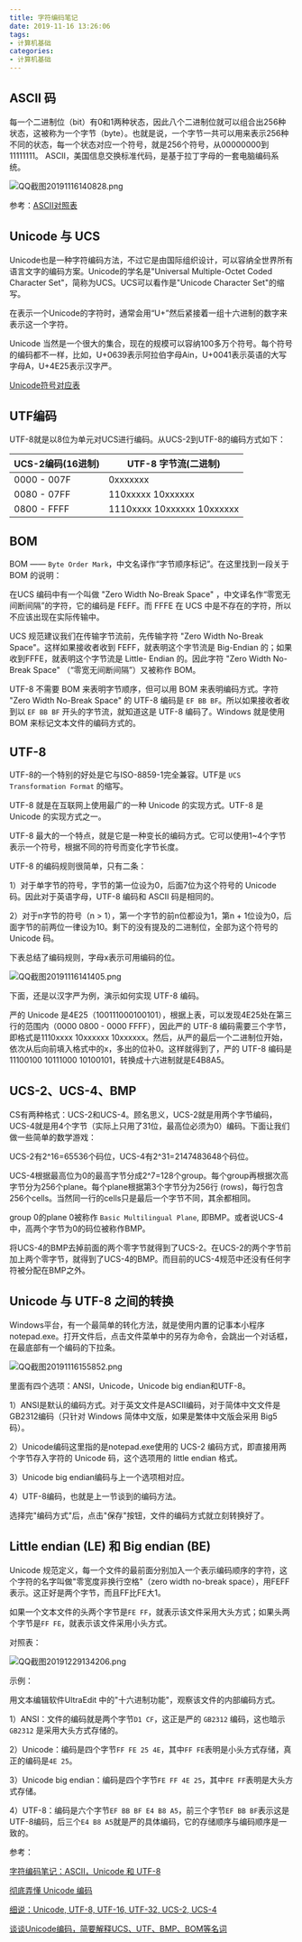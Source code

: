 ```yaml
---
title: 字符编码笔记
date: 2019-11-16 13:26:06
tags:
- 计算机基础
categories: 
- 计算机基础
---
```

## ASCII 码

每一个二进制位（bit）有0和1两种状态，因此八个二进制位就可以组合出256种状态，这被称为一个字节（byte）。也就是说，一个字节一共可以用来表示256种不同的状态，每一个状态对应一个符号，就是256个符号，从00000000到11111111。
ASCII，美国信息交换标准代码，是基于拉丁字母的一套电脑编码系统。

![QQ截图20191116140828.png](/img/QQ截图20191116140828.png)

参考：[ASCII对照表](https://tool.oschina.net/commons?type=4)

## Unicode 与 UCS

Unicode也是一种字符编码方法，不过它是由国际组织设计，可以容纳全世界所有语言文字的编码方案。Unicode的学名是"Universal Multiple-Octet Coded Character Set"，简称为UCS。UCS可以看作是"Unicode Character Set"的缩写。

在表示一个Unicode的字符时，通常会用“U+”然后紧接着一组十六进制的数字来表示这一个字符。

Unicode 当然是一个很大的集合，现在的规模可以容纳100多万个符号。每个符号的编码都不一样，比如，U+0639表示阿拉伯字母Ain，U+0041表示英语的大写字母A，U+4E25表示汉字严。

[Unicode符号对应表](https://home.unicode.org/)

## UTF编码

UTF-8就是以8位为单元对UCS进行编码。从UCS-2到UTF-8的编码方式如下：

| UCS-2编码(16进制) | UTF-8 字节流(二进制) |
| ------ | ------ |
| 0000 - 007F | 0xxxxxxx |
| 0080 - 07FF | 110xxxxx 10xxxxxx |
| 0800 - FFFF|1110xxxx 10xxxxxx 10xxxxxx |

## BOM

BOM —— `Byte Order Mark`，中文名译作“字节顺序标记”。在这里找到一段关于 BOM 的说明：

在UCS 编码中有一个叫做 "Zero Width No-Break Space" ，中文译名作“零宽无间断间隔”的字符，它的编码是 FEFF。而 FFFE 在 UCS 中是不存在的字符，所以不应该出现在实际传输中。

UCS 规范建议我们在传输字节流前，先传输字符 "Zero Width No-Break Space"。这样如果接收者收到 FEFF，就表明这个字节流是 Big-Endian 的；如果收到FFFE，就表明这个字节流是 Little- Endian 的。因此字符 "Zero Width No-Break Space" （“零宽无间断间隔”）又被称作 BOM。

UTF-8 不需要 BOM 来表明字节顺序，但可以用 BOM 来表明编码方式。字符 "Zero Width No-Break Space" 的 UTF-8 编码是 `EF BB BF`。所以如果接收者收到以 `EF BB BF` 开头的字节流，就知道这是 UTF-8 编码了。Windows 就是使用 BOM 来标记文本文件的编码方式的。

## UTF-8

UTF-8的一个特别的好处是它与ISO-8859-1完全兼容。UTF是 `UCS Transformation Format` 的缩写。

UTF-8 就是在互联网上使用最广的一种 Unicode 的实现方式。UTF-8 是 Unicode 的实现方式之一。

UTF-8 最大的一个特点，就是它是一种变长的编码方式。它可以使用1~4个字节表示一个符号，根据不同的符号而变化字节长度。

UTF-8 的编码规则很简单，只有二条：

1）对于单字节的符号，字节的第一位设为0，后面7位为这个符号的 Unicode 码。因此对于英语字母，UTF-8 编码和 ASCII 码是相同的。

2）对于n字节的符号（n > 1），第一个字节的前n位都设为1，第n + 1位设为0，后面字节的前两位一律设为10。剩下的没有提及的二进制位，全部为这个符号的 Unicode 码。

下表总结了编码规则，字母x表示可用编码的位。

![QQ截图20191116141405.png](/img/QQ截图20191116141405.png)

下面，还是以汉字严为例，演示如何实现 UTF-8 编码。

严的 Unicode 是4E25（100111000100101），根据上表，可以发现4E25处在第三行的范围内（0000 0800 - 0000 FFFF），因此严的 UTF-8 编码需要三个字节，即格式是1110xxxx 10xxxxxx 10xxxxxx。然后，从严的最后一个二进制位开始，依次从后向前填入格式中的x，多出的位补0。这样就得到了，严的 UTF-8 编码是11100100 10111000 10100101，转换成十六进制就是E4B8A5。

## UCS-2、UCS-4、BMP

CS有两种格式：UCS-2和UCS-4。顾名思义，UCS-2就是用两个字节编码，UCS-4就是用4个字节（实际上只用了31位，最高位必须为0）编码。下面让我们做一些简单的数学游戏：

UCS-2有2^16=65536个码位，UCS-4有2^31=2147483648个码位。

UCS-4根据最高位为0的最高字节分成2^7=128个group。每个group再根据次高字节分为256个plane。每个plane根据第3个字节分为256行 (rows)，每行包含256个cells。当然同一行的cells只是最后一个字节不同，其余都相同。

group 0的plane 0被称作 `Basic Multilingual Plane`, 即BMP。或者说UCS-4中，高两个字节为0的码位被称作BMP。

将UCS-4的BMP去掉前面的两个零字节就得到了UCS-2。在UCS-2的两个字节前加上两个零字节，就得到了UCS-4的BMP。而目前的UCS-4规范中还没有任何字符被分配在BMP之外。

## Unicode 与 UTF-8 之间的转换

Windows平台，有一个最简单的转化方法，就是使用内置的记事本小程序notepad.exe。打开文件后，点击文件菜单中的另存为命令，会跳出一个对话框，在最底部有一个编码的下拉条。

![QQ截图20191116155852.png](/img/QQ截图20191116155852.png)

里面有四个选项：ANSI，Unicode，Unicode big endian和UTF-8。

1）ANSI是默认的编码方式。对于英文文件是ASCII编码，对于简体中文文件是GB2312编码（只针对 Windows 简体中文版，如果是繁体中文版会采用 Big5 码）。

2）Unicode编码这里指的是notepad.exe使用的 UCS-2 编码方式，即直接用两个字节存入字符的 Unicode 码，这个选项用的 little endian 格式。

3）Unicode big endian编码与上一个选项相对应。

4）UTF-8编码，也就是上一节谈到的编码方法。

选择完"编码方式"后，点击"保存"按钮，文件的编码方式就立刻转换好了。

## Little endian (LE) 和 Big endian (BE)

Unicode 规范定义，每一个文件的最前面分别加入一个表示编码顺序的字符，这个字符的名字叫做"零宽度非换行空格"（zero width no-break space），用FEFF表示。这正好是两个字节，而且FF比FE大1。

如果一个文本文件的头两个字节是`FE FF`，就表示该文件采用大头方式；如果头两个字节是`FF FE`，就表示该文件采用小头方式。

对照表：

![QQ截图20191229134206.png](/img/QQ截图20191229134206.png)

示例：

用文本编辑软件UltraEdit 中的"十六进制功能"，观察该文件的内部编码方式。

1）ANSI：文件的编码就是两个字节`D1 CF`，这正是严的 `GB2312` 编码，这也暗示 `GB2312` 是采用大头方式存储的。

2）Unicode：编码是四个字节`FF FE 25 4E`，其中`FF FE`表明是小头方式存储，真正的编码是`4E 25`。

3）Unicode big endian：编码是四个字节`FE FF 4E 25`，其中`FE FF`表明是大头方式存储。

4）UTF-8：编码是六个字节`EF BB BF E4 B8 A5`，前三个字节`EF BB BF`表示这是UTF-8编码，后三个`E4 B8 A5`就是严的具体编码，它的存储顺序与编码顺序是一致的。

参考：

[字符编码笔记：ASCII，Unicode 和 UTF-8](http://www.ruanyifeng.com/blog/2007/10/ascii_unicode_and_utf-8.html)

[彻底弄懂 Unicode 编码](https://www.jianshu.com/p/6bdc0d52620a)

[细说：Unicode, UTF-8, UTF-16, UTF-32, UCS-2, UCS-4](https://www.cnblogs.com/malecrab/p/5300503.html)

[谈谈Unicode编码，简要解释UCS、UTF、BMP、BOM等名词](http://www.fmddlmyy.cn/text6.html)